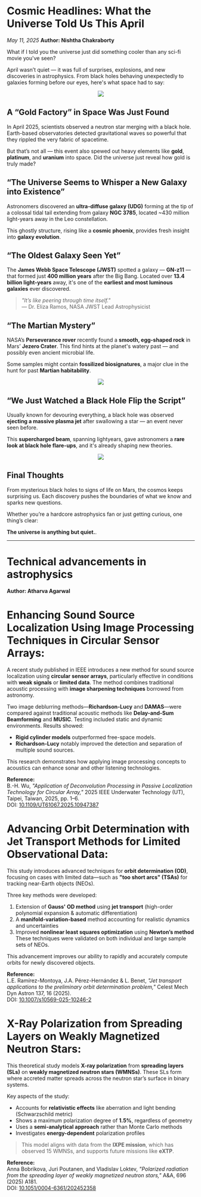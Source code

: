 # Cosmic Headlines: What the Universe Told Us This April

*May 11, 2025* 
**Author: Nishtha Chakraborty**

What if I told you the universe just did something cooler than any sci-fi movie you've seen?

April wasn’t quiet — it was full of surprises, explosions, and new discoveries in astrophysics. From black holes behaving unexpectedly to galaxies forming before our eyes, here's what space had to say:

<div style="text-align: center;">
  <img src="https://raw.githubusercontent.com/Team-Dhruva/researchdivision/refs/heads/main/src/routes/blogs/blogs/blog6/ch1/img1.png">
</div>

## A “Gold Factory” in Space Was Just Found

In April 2025, scientists observed a neutron star merging with a black hole. Earth-based observatories detected gravitational waves so powerful that they rippled the very fabric of spacetime.

But that’s not all — this event also spewed out heavy elements like **gold**, **platinum**, and **uranium** into space. Did the universe just reveal how gold is truly made?



## “The Universe Seems to Whisper a New Galaxy into Existence”

Astronomers discovered an **ultra-diffuse galaxy (UDG)** forming at the tip of a colossal tidal tail extending from galaxy **NGC 3785**, located ~430 million light-years away in the Leo constellation.

This ghostly structure, rising like a **cosmic phoenix**, provides fresh insight into **galaxy evolution**.



## “The Oldest Galaxy Seen Yet”

The **James Webb Space Telescope (JWST)** spotted a galaxy — **GN-z11** — that formed just **400 million years** after the Big Bang. Located over **13.4 billion light-years** away, it's one of the **earliest and most luminous galaxies** ever discovered.

> _"It’s like peering through time itself."_  
> — Dr. Eliza Ramos, NASA JWST Lead Astrophysicist



## “The Martian Mystery”

NASA’s **Perseverance rover** recently found a **smooth, egg-shaped rock** in Mars’ **Jezero Crater**. This find hints at the planet's watery past — and possibly even ancient microbial life.

Some samples might contain **fossilized biosignatures**, a major clue in the hunt for past **Martian habitability**.

<div style="text-align: center;">
  <img src="https://raw.githubusercontent.com/Team-Dhruva/researchdivision/refs/heads/main/src/routes/blogs/blogs/blog6/ch1/img2.png">
</div>

## “We Just Watched a Black Hole Flip the Script”

Usually known for devouring everything, a black hole was observed **ejecting a massive plasma jet** after swallowing a star — an event never seen before.

This **supercharged beam**, spanning lightyears, gave astronomers a **rare look at black hole flare-ups**, and it's already shaping new theories.

<div style="text-align: center;">
  <img src="https://raw.githubusercontent.com/Team-Dhruva/researchdivision/refs/heads/main/src/routes/blogs/blogs/blog6/ch1/img3.png">
</div>

## Final Thoughts

From mysterious black holes to signs of life on Mars, the cosmos keeps surprising us. Each discovery pushes the boundaries of what we know and sparks new questions.

Whether you’re a hardcore astrophysics fan or just getting curious, one thing’s clear:

**The universe is anything but quiet.**.

---

# Technical advancements in astrophysics

**Author: Atharva Agarwal**

# Enhancing Sound Source Localization Using Image Processing Techniques in Circular Sensor Arrays:

A recent study published in IEEE introduces a new method for sound source localization using **circular sensor arrays**, particularly effective in conditions with **weak signals** or **limited data**. The method combines traditional acoustic processing with **image sharpening techniques** borrowed from astronomy.

Two image deblurring methods—**Richardson-Lucy** and **DAMAS**—were compared against traditional acoustic methods like **Delay-and-Sum Beamforming** and **MUSIC**. Testing included static and dynamic environments. Results showed:
- **Rigid cylinder models** outperformed free-space models.
- **Richardson-Lucy** notably improved the detection and separation of multiple sound sources.

This research demonstrates how applying image processing concepts to acoustics can enhance sonar and other listening technologies.

**Reference:**  
B.-H. Wu, _"Application of Deconvolution Processing in Passive Localization Technology for Circular Array,"_ 2025 IEEE Underwater Technology (UT), Taipei, Taiwan, 2025, pp. 1–6.  
DOI: [10.1109/UT61067.2025.10947387](https://doi.org/10.1109/UT61067.2025.10947387)


#  Advancing Orbit Determination with Jet Transport Methods for Limited Observational Data:
This study introduces advanced techniques for **orbit determination (OD)**, focusing on cases with limited data—such as **"too short arcs" (TSAs)** for tracking near-Earth objects (NEOs).

Three key methods were developed:
1. Extension of **Gauss' OD method** using **jet transport** (high-order polynomial expansion & automatic differentiation)
2. A **manifold-variation-based** method accounting for realistic dynamics and uncertainties
3. Improved **nonlinear least squares optimization** using **Newton’s method**
These techniques were validated on both individual and large sample sets of NEOs.

 This advancement improves our ability to rapidly and accurately compute orbits for newly discovered objects.

 **Reference:**  
L.E. Ramírez-Montoya, J.A. Pérez-Hernández & L. Benet, _"Jet transport applications to the preliminary orbit determination problem,"_ Celest Mech Dyn Astron 137, 16 (2025).  
DOI: [10.1007/s10569-025-10246-2](https://doi.org/10.1007/s10569-025-10246-2)



# X-Ray Polarization from Spreading Layers on Weakly Magnetized Neutron Stars:

This theoretical study models **X-ray polarization** from **spreading layers (SLs)** on **weakly magnetized neutron stars (WMNSs)**. These SLs form where accreted matter spreads across the neutron star’s surface in binary systems.

Key aspects of the study:
- Accounts for **relativistic effects** like aberration and light bending (Schwarzschild metric)
- Shows a maximum polarization degree of **1.5%**, regardless of geometry
- Uses a **semi-analytical approach** rather than Monte Carlo methods
- Investigates **energy-dependent** polarization profiles

> This model aligns with data from the **IXPE mission**, which has observed 15 WMNSs, and supports future missions like **eXTP**.

**Reference:**  
Anna Bobrikova, Juri Poutanen, and Vladislav Loktev, _"Polarized radiation from the spreading layer of weakly magnetized neutron stars,"_ A&A, 696 (2025) A181.  
DOI: [10.1051/0004-6361/202452358](https://doi.org/10.1051/0004-6361/202452358)